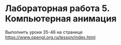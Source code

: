 # Лабораторная работа 5. Компьютерная анимация

Выполнить уроки 35-46 на странице https://www.opengl.org.ru/lesson/index.html
